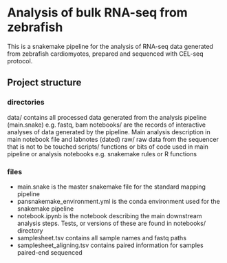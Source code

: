
# Analysis of bulk RNA-seq from zebrafish

This is a snakemake pipeline for the analysis of RNA-seq data generated from zebrafish cardiomyotes, prepared and sequenced with CEL-seq protocol.

## Project structure

### directories
data/ contains all processed data generated from the analysis pipeline (main.snake) e.g. fastq, bam
notebooks/ are the records of interactive analyses of data generated by the pipeline. Main analysis description in main notebook file and labnotes (dated)
raw/ raw data from the sequencer that is not to be touched
scripts/ functions or bits of code used in main pipeline or analysis notebooks e.g. snakemake rules or R functions

### files
* main.snake is the master snakemake file for the standard mapping pipeline
* pansnakemake_environment.yml is the conda environment used for the snakemake pipeline
* notebook.ipynb is the notebook describing the main downstream analysis steps. Tests, or versions of these are found in notebooks/ directory
* samplesheet.tsv contains all sample names and fastq paths
* samplesheet_aligning.tsv contains paired information for samples paired-end sequenced
